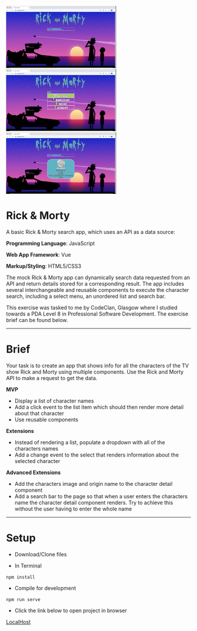 <img src="https://github.com/CrugBarat/my_files/blob/master/rick1.png" width="300"> <img src="https://github.com/CrugBarat/my_files/blob/master/rick2.png" width="300"> <img src="https://github.com/CrugBarat/my_files/blob/master/rick3.png" width="300">


# Rick & Morty

A basic Rick & Morty search app, which uses an API as a data source:

**Programming Language**: JavaScript

**Web App Framework**: Vue

**Markup/Styling**: HTML5/CSS3

The mock Rick & Morty app can dynamically search data requested from an API and return details stored for a corresponding result. The app includes several interchangeable and reusable components to execute the character search, including a select menu, an unordered list and search bar.

This exercise was tasked to me by CodeClan, Glasgow where I studied towards a PDA Level 8 in Professional Software Development. The exercise brief can be found below.

---

# Brief

Your task is to create an app that shows info for all the characters of the TV show Rick and Morty using multiple components. Use the Rick and Morty API to make a request to get the data.

**MVP**

- Display a list of character names
- Add a click event to the list item which should then render more detail about that character
- Use reusable components

**Extensions**

- Instead of rendering a list, populate a dropdown with all of the characters names
- Add a change event to the select that renders information about the selected character

**Advanced Extensions**

- Add the characters image and origin name to the character detail component
- Add a search bar to the page so that when a user enters the characters name the character detail component renders. Try to achieve this without the user having to enter the whole name

---

# Setup

- Download/Clone files

- In Terminal

```
npm install
```

- Compile for development

```
npm run serve
```

- Click the link below to open project in browser

[LocalHost](http://localhost:8080/)
